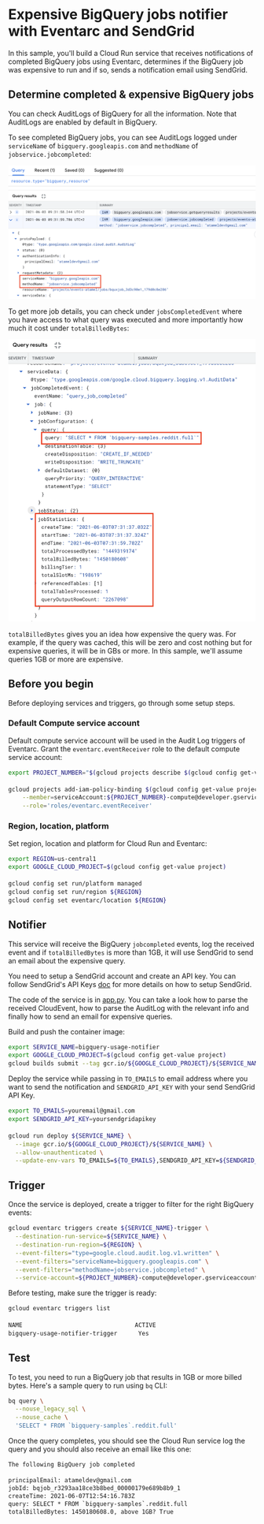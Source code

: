 # Expensive BigQuery jobs notifier with Eventarc and SendGrid

In this sample, you'll build a Cloud Run service that receives notifications of
completed BigQuery jobs using Eventarc, determines if the BigQuery job was
expensive to run and if so, sends a notification email using SendGrid.

## Determine completed & expensive BigQuery jobs

You can check AuditLogs of BigQuery for all the information. Note that AuditLogs
are enabled by default in BigQuery.

To see completed BigQuery jobs, you can see AuditLogs logged under
`serviceName` of `bigquery.googleapis.com` and `methodName` of `jobservice.jobcompleted`:

![BigQuery AuditLog](bigquery-auditlog1.png)

To get more job details, you can check under `jobsCompletedEvent` where you have
access to what query was executed and more importantly how much it cost under
`totalBilledBytes`:

![BigQuery AuditLog](bigquery-auditlog2.png)

`totalBilledBytes` gives you an idea how expensive the query was. For example,
if the query was cached, this will be zero and cost nothing but for expensive
queries, it will be in GBs or more. In this sample, we'll assume queries 1GB or
more are expensive.

## Before you begin

Before deploying services and triggers, go through some setup steps.

### Default Compute service account

Default compute service account will be used in the Audit Log triggers of Eventarc. Grant the
`eventarc.eventReceiver` role to the default compute service account:

```sh
export PROJECT_NUMBER="$(gcloud projects describe $(gcloud config get-value project) --format='value(projectNumber)')"

gcloud projects add-iam-policy-binding $(gcloud config get-value project) \
    --member=serviceAccount:${PROJECT_NUMBER}-compute@developer.gserviceaccount.com \
    --role='roles/eventarc.eventReceiver'
```

### Region, location, platform

Set region, location and platform for Cloud Run and Eventarc:

```sh
export REGION=us-central1
export GOOGLE_CLOUD_PROJECT=$(gcloud config get-value project)

gcloud config set run/platform managed
gcloud config set run/region ${REGION}
gcloud config set eventarc/location ${REGION}
```

## Notifier

This service will receive the BigQuery `jobcompleted` events, log the received
event and if `totalBilledBytes` is more than 1GB, it will use SendGrid to send an
email about the expensive query.

You need to setup a SendGrid account and create an API key. You can follow
SendGrid's API Keys [doc](https://app.sendgrid.com/settings/api_keys) for more
details on how to setup SendGrid.

The code of the service is in [app.py](app.py). You can take a look how to parse
the received CloudEvent, how to parse the AuditLog with the relevant info and
finally how to send an email for expensive queries.

Build and push the container image:

```sh
export SERVICE_NAME=bigquery-usage-notifier
export GOOGLE_CLOUD_PROJECT=$(gcloud config get-value project)
gcloud builds submit --tag gcr.io/${GOOGLE_CLOUD_PROJECT}/${SERVICE_NAME}
```

Deploy the service while passing in `TO_EMAILS` to email address where you want
to send the notification and `SENDGRID_API_KEY` with your send SendGrid API Key.

```sh
export TO_EMAILS=youremail@gmail.com
export SENDGRID_API_KEY=yoursendgridapikey

gcloud run deploy ${SERVICE_NAME} \
  --image gcr.io/${GOOGLE_CLOUD_PROJECT}/${SERVICE_NAME} \
  --allow-unauthenticated \
  --update-env-vars TO_EMAILS=${TO_EMAILS},SENDGRID_API_KEY=${SENDGRID_API_KEY}
```

## Trigger

Once the service is deployed, create a trigger to filter for the right BigQuery
events:

```sh
gcloud eventarc triggers create ${SERVICE_NAME}-trigger \
  --destination-run-service=${SERVICE_NAME} \
  --destination-run-region=${REGION} \
  --event-filters="type=google.cloud.audit.log.v1.written" \
  --event-filters="serviceName=bigquery.googleapis.com" \
  --event-filters="methodName=jobservice.jobcompleted" \
  --service-account=${PROJECT_NUMBER}-compute@developer.gserviceaccount.com
```

Before testing, make sure the trigger is ready:

```sh
gcloud eventarc triggers list

NAME                                ACTIVE
bigquery-usage-notifier-trigger      Yes
```

## Test

To test, you need to run a BigQuery job that results in 1GB or more billed
bytes. Here's a sample query to run using `bq` CLI:

```sh
bq query \
  --nouse_legacy_sql \
  --nouse_cache \
  'SELECT * FROM `bigquery-samples`.reddit.full'
```

Once the query completes, you should see the Cloud Run service log the query and
you should also receive an email like this one:

```
The following BigQuery job completed

principalEmail: atameldev@gmail.com
jobId: bqjob_r3293aa18ce3b8bed_00000179e689b8b9_1
createTime: 2021-06-07T12:54:16.783Z
query: SELECT * FROM `bigquery-samples`.reddit.full
totalBilledBytes: 1450180608.0, above 1GB? True
```